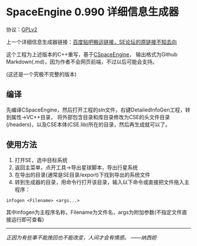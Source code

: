 # SpaceEngine 0.990 详细信息生成器

协议：[GPLv2](https://www.gnu.org/licenses/licenses.html)

上一个详细信息生成器链接：[百度贴吧搬运链接，SE论坛的原链接不知去向](https://tieba.baidu.com/p/4458618242)

这个工程为上述版本的C++重写，基于[CSpaceEngine](https://github.com/StellarDX/CSpaceEngine-Project)，
输出格式为Github Markdown(.md)，因为作者不会网页前端，不过以后可能会支持。

(这还是一个究极不完整的版本)

## 编译
先编译CSpaceEngine，然后打开工程的sln文件，右键DetailedInfoGen工程，转到属性->VC++目录，
将外部包含目录和库目录修改为CSE的头文件目录(/headers)，以及CSE本体(CSE.lib)所在的目录，然后再生成就可以了。

## 使用方法
1. 打开SE，选中目标系统
2. 返回主菜单，点开工具->导出星球脚本，导出行星系统
3. 在导出的目录(通常是SE目录/export)下找到导出的系统文件
4. 转到生成器的目录，用命令行打开该目录，输入以下命令或直接把文件拖入主程序：
```
infogen <Filename> <args...>
```
其中infogen为主程序名称，Filename为文件名，args为附加参数(不指定文件直接运行即可查看)

----------
*正因为有些事不能挽回也不能改变，人间才会有情感。 ——纳西妲*
